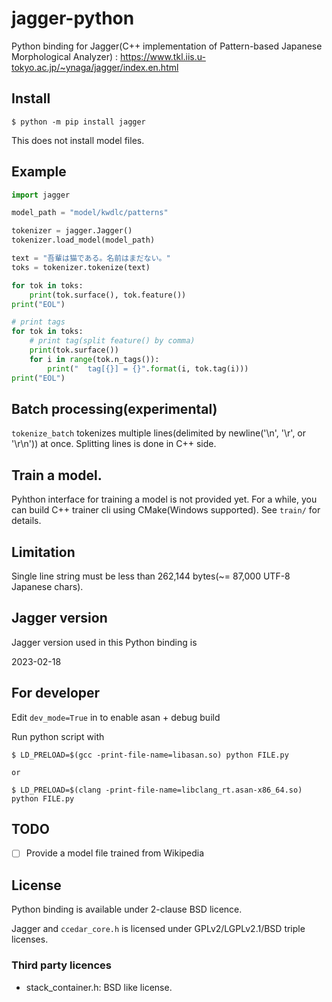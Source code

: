 # jagger-python

Python binding for Jagger(C++ implementation of Pattern-based Japanese Morphological Analyzer) : https://www.tkl.iis.u-tokyo.ac.jp/~ynaga/jagger/index.en.html

## Install

```
$ python -m pip install jagger
```

This does not install model files.

## Example

```py
import jagger

model_path = "model/kwdlc/patterns"

tokenizer = jagger.Jagger()
tokenizer.load_model(model_path)

text = "吾輩は猫である。名前はまだない。"
toks = tokenizer.tokenize(text)

for tok in toks:
    print(tok.surface(), tok.feature())
print("EOL")

# print tags
for tok in toks:
    # print tag(split feature() by comma)
    print(tok.surface())
    for i in range(tok.n_tags()):
        print("  tag[{}] = {}".format(i, tok.tag(i)))
print("EOL")
```

## Batch processing(experimental)

`tokenize_batch` tokenizes multiple lines(delimited by newline('\n', '\r', or '\r\n')) at once.
Splitting lines is done in C++ side.

## Train a model.

Pyhthon interface for training a model is not provided yet.
For a while, you can build C++ trainer cli using CMake(Windows supported).
See `train/` for details.

## Limitation

Single line string must be less than 262,144 bytes(~= 87,000 UTF-8 Japanese chars).

## Jagger version

Jagger version used in this Python binding is

2023-02-18

## For developer

Edit `dev_mode=True` in to enable asan + debug build

Run python script with

```
$ LD_PRELOAD=$(gcc -print-file-name=libasan.so) python FILE.py

or

$ LD_PRELOAD=$(clang -print-file-name=libclang_rt.asan-x86_64.so) python FILE.py
```


## TODO

- [ ] Provide a model file trained from Wikipedia

## License

Python binding is available under 2-clause BSD licence.

Jagger and `ccedar_core.h` is licensed under GPLv2/LGPLv2.1/BSD triple licenses.

### Third party licences

* stack_container.h: BSD like license.


